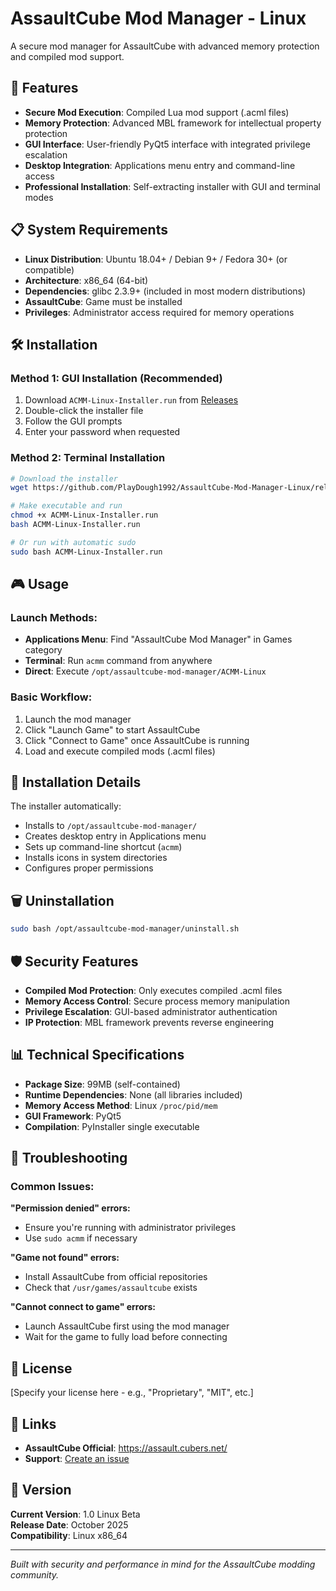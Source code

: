 # AssaultCube Mod Manager - Linux

A secure mod manager for AssaultCube with advanced memory protection and compiled mod support.

## 🚀 Features

- **Secure Mod Execution**: Compiled Lua mod support (.acml files)
- **Memory Protection**: Advanced MBL framework for intellectual property protection
- **GUI Interface**: User-friendly PyQt5 interface with integrated privilege escalation
- **Desktop Integration**: Applications menu entry and command-line access
- **Professional Installation**: Self-extracting installer with GUI and terminal modes

## 📋 System Requirements

- **Linux Distribution**: Ubuntu 18.04+ / Debian 9+ / Fedora 30+ (or compatible)
- **Architecture**: x86_64 (64-bit)
- **Dependencies**: glibc 2.3.9+ (included in most modern distributions)
- **AssaultCube**: Game must be installed
- **Privileges**: Administrator access required for memory operations

## 🛠️ Installation

### Method 1: GUI Installation (Recommended)
1. Download `ACMM-Linux-Installer.run` from [Releases](../../releases)
2. Double-click the installer file
3. Follow the GUI prompts
4. Enter your password when requested

### Method 2: Terminal Installation
```bash
# Download the installer
wget https://github.com/PlayDough1992/AssaultCube-Mod-Manager-Linux/releases/download/mod/ACMM-Linux-Complete.tar.gz

# Make executable and run
chmod +x ACMM-Linux-Installer.run
bash ACMM-Linux-Installer.run

# Or run with automatic sudo
sudo bash ACMM-Linux-Installer.run
```

## 🎮 Usage

### Launch Methods:
- **Applications Menu**: Find "AssaultCube Mod Manager" in Games category
- **Terminal**: Run `acmm` command from anywhere
- **Direct**: Execute `/opt/assaultcube-mod-manager/ACMM-Linux`

### Basic Workflow:
1. Launch the mod manager
2. Click "Launch Game" to start AssaultCube
3. Click "Connect to Game" once AssaultCube is running
4. Load and execute compiled mods (.acml files)

## 🔧 Installation Details

The installer automatically:
- Installs to `/opt/assaultcube-mod-manager/`
- Creates desktop entry in Applications menu
- Sets up command-line shortcut (`acmm`)
- Installs icons in system directories
- Configures proper permissions

## 🗑️ Uninstallation

```bash
sudo bash /opt/assaultcube-mod-manager/uninstall.sh
```

## 🛡️ Security Features

- **Compiled Mod Protection**: Only executes compiled .acml files
- **Memory Access Control**: Secure process memory manipulation
- **Privilege Escalation**: GUI-based administrator authentication
- **IP Protection**: MBL framework prevents reverse engineering

## 📊 Technical Specifications

- **Package Size**: 99MB (self-contained)
- **Runtime Dependencies**: None (all libraries included)
- **Memory Access Method**: Linux `/proc/pid/mem`
- **GUI Framework**: PyQt5
- **Compilation**: PyInstaller single executable

## 🐛 Troubleshooting

### Common Issues:

**"Permission denied" errors:**
- Ensure you're running with administrator privileges
- Use `sudo acmm` if necessary

**"Game not found" errors:**
- Install AssaultCube from official repositories
- Check that `/usr/games/assaultcube` exists

**"Cannot connect to game" errors:**
- Launch AssaultCube first using the mod manager
- Wait for the game to fully load before connecting

## 📝 License

[Specify your license here - e.g., "Proprietary", "MIT", etc.]

## 🔗 Links

- **AssaultCube Official**: https://assault.cubers.net/
- **Support**: [Create an issue](../../issues)

## 📱 Version

**Current Version**: 1.0 Linux Beta  
**Release Date**: October 2025  
**Compatibility**: Linux x86_64

---
*Built with security and performance in mind for the AssaultCube modding community.*